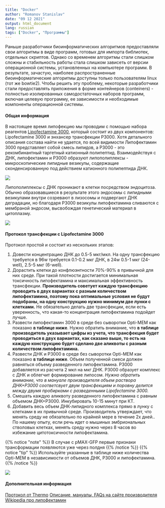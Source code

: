 ```yaml
---
title: "Docker"
author: "Romanov Stanislav"
date: "09 12 2021"
output: html_document
lang: russian
tags: ["Docker", "Программы"]
---
```


Раньше разработчики биоинформатических алгоритмов предоставляли свои алгоритмы в виде программ, готовых для импорта библиотек, отдельных скриптов. Однако со временем алгоритмы стали слишком сложны и стабильность работы стала слишком зависеть от версии операционной системы, установленных на компьютере программ. В результате, зачастую, наиболее распространенные биоинформатические алгоритмы доступны только пользователям linux (тот же bowtie2). Чтобы решить эту проблему, некоторые разработчики стали предоставлять приложения в форме контейнеров (conteiners) - полностью изолированных самодостаточных наборов программ, включая целевую программу, ее зависимости и необходимые компоненты операционной системы.

#### Общая информация

В настоящее время липофекцию мы проводим с помощью набора реагентов [Lipofectamine 3000](https://www.thermofisher.com/order/catalog/product/L3000001?ef_id=Cj0KCQiAzMGNBhCyARIsANpUkzO2e8sYN-TQnOWr-iGAV6edriHXlmyiU6SXauYQPviNLnWIj69lUy4aAgRiEALw_wcB:G:s&s_kwcid=AL!3652!3!535167329908!!!g!!&cid=bid_clb_tfx_r01_co_cp0000_pjt0000_bid00000_0se_gaw_dy_pur_con&s_kwcid=AL!3652!3!535167329908!!!g!!&gclid=Cj0KCQiAzMGNBhCyARIsANpUkzO2e8sYN-TQnOWr-iGAV6edriHXlmyiU6SXauYQPviNLnWIj69lUy4aAgRiEALw_wcB), который состоит из двух компонентов: Lipofectamine 3000 и энхансер трансфекции P3000. Хотя детального описания состава найти не удается, по всей видимости Липофектамин 3000 представляет собой cмесь липидов, а P3000 - это рекомбинантный таргетный катионный полипептид. Взаимодействуя с ДНК, липофектамин и P3000 образуют липополиплексы - микроскопические липидные везикулы, содержащие сконденсированную под действием катионного полипептида ДНК.

![](/CellTechniques/Lipofection.files/Lipo.png)

Липополиплексы с ДНК проникают в клетки посредством эндоцитоза. Обычно образовавшиеся в результате этого эндосомы с липидными везикулами внутри созревают в лизосомы и подвергают ДНК деградации, но благодаря P3000 везикулы липофектамина сливаются с мембраной эндосом, высвобождая генетический материал в цитоплазму.

![](/CellTechniques/Lipofection.files/Endosome.png)

#### Протокол трансфекции c Lipofectamine 3000

Протокол простой и состоит из нескольких этапов:

1.  Довести концентрацию ДНК до 0.5-5 мкг/мкл. На одну трансфекцию требуется в 96w требуется 0.1-0.2 мкг ДНК, в 24w 0.5-1 мкг (24-well), 2.5-5 мкг (6-well).
2.  Дорастить клетки до конфлюэнтности 70%-90% в привычной для них среде. При такой плотности достигается минимальная токсичность липофектамина и максимальная эффективность трансфекции. **Производитель советует каждую трансфекцию проводить в двух вариантах с разным количеством липофектамина, поэтому пока оптимальные условия не будут подобраны, на одну конструкцию нужно минимум две лунки с клетками.** Не обязательно делать две трансфекции, если есть уверенность, что какая-то концентрация липофектамина подойдет лучше.
3.  Развести липофектамин 3000 в среде без сыворотки Opti-MEM как показано **в таблице ниже**. Нужно обратить внимание, что **в таблице производитель указывает цифры из учета, что трансфекция будет проводиться в двух вариантах, как сказано выше, то есть на каждую конструкцию будет сделано две аликвоты с разным количеством липофектамина.**
4.  Развести ДНК и P3000 в среде без сыворотки Opti-MEM как показано **в таблице ниже**. Объем полученной смеси должен равняться объему разведенного липофектамина. P3000 добавляется из расчета 2 мкл на мкг ДНК. P3000 образует комплекс с ДНК и облегчит формирование липосом. *Нужно обратить внимание, что в мануале производителя объем раствора ДНК+P3000 соответсвует двум трансфекциям и поровну делится между двумя пробирками с разведенными Lipofectamine 3000.*
5.  Смешать каждую аликвоту разведенного липофектамина с равным объемом ДНК+P3000. Инкубировать 10-15 минут при КТ.
6.  Добавить весь объем ДНК-липидного комплекса прямо в лунку с клетками в их привычной среде. Производитель утверждает, что менять среду не обязательно по крайней мере в течение 2х дней.. По нашему опыту, если речь идет о мышиных эмбриональных стволовых клетках, менять среду нужно через 8 часов во избежание цитотоксичности липофектамина.

{{% notice "note" %}}
В случае с pMAX-GFP первые признаки трансформации появляются уже через полдня
{{% /notice %}}
{{% notice "tip" %}}
Используйте указанные в таблице ниже количества Opti-MEM в независимости от объемов ДНК, P3000 и липофектамина.
{{% /notice %}}

![](/CellTechniques/Lipofection.files/Protocol.bmp)

#### Дополнительная информация

[Протокол от Thermo](https://assets.thermofisher.com/TFS-Assets/LSG/manuals/lipofectamine3000_protocol.pdf)
[Описание, мануалы, FAQs на сайте производителя](https://www.thermofisher.com/order/catalog/product/L3000001?ef_id=Cj0KCQiAzMGNBhCyARIsANpUkzO2e8sYN-TQnOWr-iGAV6edriHXlmyiU6SXauYQPviNLnWIj69lUy4aAgRiEALw_wcB:G:s&s_kwcid=AL!3652!3!535167329908!!!g!!&cid=bid_clb_tfx_r01_co_cp0000_pjt0000_bid00000_0se_gaw_dy_pur_con&s_kwcid=AL!3652!3!535167329908!!!g!!&gclid=Cj0KCQiAzMGNBhCyARIsANpUkzO2e8sYN-TQnOWr-iGAV6edriHXlmyiU6SXauYQPviNLnWIj69lUy4aAgRiEALw_wcB)
[Wikipedia про липофектамин](https://en.wikipedia.org/wiki/Lipofectamine)
